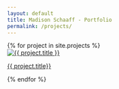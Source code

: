 ```yaml
---
layout: default
title: Madison Schaaff - Portfolio
permalink: /projects/
---
```


<div class="gallery-container">
<div class="project-gallery">
   {% for project in site.projects %}
     <div class="gallery-item">
       <a href="{{ project.url | relative_url }}">
         <img src="{{ project.image | relative_url }}" alt="{{ project.title }}" />
         <p>{{ project.title}}</p>
       </a>
     </div>
   {% endfor %}
</div>
</div>

